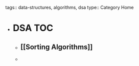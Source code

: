 tags:: data-structures, algorithms, dsa
type:: Category Home

- # DSA TOC
	- ## [[Sorting Algorithms]]
	-